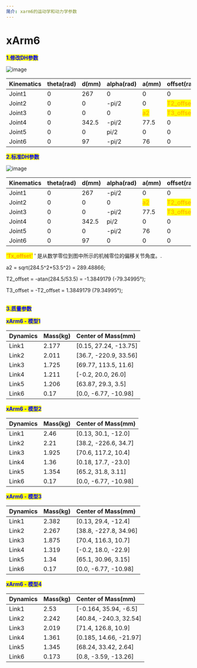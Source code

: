 ```yaml
---
简介: xarm6的运动学和动力学参数
---
```


# xArm6

<mark style="color:blue;">**1.修改DH参数**</mark>

![image](https://github.com/xArm-Developer/ufactory_docs/blob/main/support_articles/.gitbook/assets/image%20(42).png)

| Kinematics | theta(rad) | d(mm) | alpha(rad) | a(mm) | offset(rad) |
| :--------- | :--------- | :---- | :--------- | :---- | :---------- |
| Joint1     | 0          | 267   | 0          | 0     | 0           |
| Joint2     | 0          | 0     | -pi/2      | 0     | <mark style="color:orange;">T2_offset</mark> |
| Joint3     | 0          | 0     | 0          |<mark style="color:orange;">a2</mark>   | <mark style="color:orange;">T3_offset</mark>   |
| Joint4     | 0          | 342.5 | -pi/2      | 77.5  | 0           |
| Joint5     | 0          | 0     | pi/2       | 0     | 0           |
| Joint6     | 0          | 97    | -pi/2      | 76    | 0           |

<mark style="color:blue;">**2.标准DH参数**</mark>

![image](https://github.com/xArm-Developer/ufactory_docs/blob/main/support_articles/.gitbook/assets/image%20(43).png)

| Kinematics | theta(rad) | d(mm) | alpha(rad) | a(mm) | offset(rad) |
| :--------- | :--------- | :---- | :--------- | :---- | :---------- |
| Joint1     | 0          | 267   | -pi/2      | 0     | 0           |
| Joint2     | 0          | 0     | 0          |<mark style="color:orange;">a2</mark>     |  <mark style="color:orange;">T2_offset</mark>    |
| Joint3     | 0          | 0     | -pi/2      | 77.5  |<mark style="color:orange;">T3_offset</mark>   |
| Joint4     | 0          | 342.5 | pi/2       | 0     | 0           |
| Joint5     | 0          | 0     | -pi/2      | 76    | 0           |
| Joint6     | 0          | 97    | 0          | 0     | 0           |

<mark style="color:orange;">**‘Tx\_offset’**</mark> ' 是从数学零位到图中所示的机械零位的偏移关节角度。.

a2 = sqrt(284.5^2+53.5^2) = 289.48866;

T2_offset = -atan(284.5/53.5) = -1.3849179 (-79.34995°);

T3_offset = -T2_offset = 1.3849179 (79.34995°);<br><br>


<mark style="color:blue;">**3.质量参数**</mark>

<mark style="color:blue;">**xArm6 - 模型1**</mark>

| Dynamics | Mass(kg) | Center of Mass(mm)    |
| :------- | :------- | :-------------------- |
| Link1    | 2.177    | [0.15, 27.24, -13.75] |
| Link2    | 2.011    | [36.7, -220.9, 33.56] |
| Link3    | 1.725    | [69.77, 113.5, 11.6]  |
| Link4    | 1.211    | [-0.2, 20.0, 26.0]    |
| Link5    | 1.206    | [63.87, 29.3, 3.5]    |
| Link6    | 0.17     | [0.0, -6.77, -10.98]  |


<mark style="color:blue;">**xArm6 - 模型2**</mark>

| Dynamics | Mass(kg) | Center of Mass(mm)   |
| :------- | :------- | :------------------- |
| Link1    | 2.46     | [0.13, 30.1, -12.0]  |
| Link2    | 2.21     | [38.2, -226.6, 34.7] |
| Link3    | 1.925    | [70.6, 117.2, 10.4]  |
| Link4    | 1.36     | [0.18, 17.7, -23.0]  |
| Link5    | 1.354    | [65.2, 31.8, 3.11]   |
| Link6    | 0.17     | [0.0, -6.77, -10.98] |

<mark style="color:blue;">**xArm6 - 模型3**</mark>

| Dynamics | Mass(kg) | Center of Mass(mm)    |
| :------- | :------- | :-------------------- |
| Link1    | 2.382    | [0.13, 29.4, -12.4]   |
| Link2    | 2.267    | [38.8, -227.8, 34.96] |
| Link3    | 1.875    | [70.4, 116.3, 10.7]   |
| Link4    | 1.319    | [-0.2, 18.0, -22.9]   |
| Link5    | 1.34     | [65.1, 30.96, 3.15]   |
| Link6    | 0.17     | [0.0, -6.77, -10.98]  |

<mark style="color:blue;">**xArm6 - 模型4**</mark>

| Dynamics | Mass(kg) | Center of Mass(mm)     |
| :------- | :------- | :--------------------- |
| Link1    | 2.53     | [-0.164, 35.94, -6.5]  |
| Link2    | 2.242    | [40.84, -240.3, 32.54] |
| Link3    | 2.019    | [71.4, 126.8, 10.9]    |
| Link4    | 1.361    | [0.185, 14.66, -21.97] |
| Link5    | 1.345    | [68.24, 33.42, 2.64]   |
| Link6    | 0.173    | [0.8, -3.59, -13.26]   |

